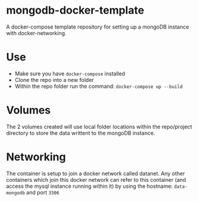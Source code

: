 # mongodb-docker-template
A docker-compose template repository for setting up a mongoDB instance with docker-networking.

# Use
* Make sure you have `docker-compose` installed
* Clone the repo into a new folder
* Within the repo folder run the command: `docker-compose up --build`

# Volumes
The 2 volumes created will use local folder locations within the repo/project directory to store the data writtent to the mongoDB instance.

# Networking
The container is setup to join a docker network called datanet. Any other containers which join this docker network can refer to this container (and access the mysql instance running within it) by using the hostname: `data-mongodb` and port `3306`
